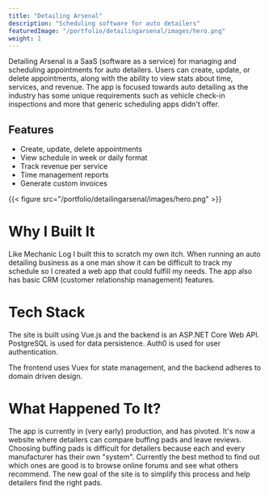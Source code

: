 ```yaml
---
title: "Detailing Arsenal"
description: "Scheduling software for auto detailers"
featuredImage: "/portfolio/detailingarsenal/images/hero.png"
weight: 1
---
```


Detailing Arsenal is a SaaS (software as a service) for managing and scheduling appointments for auto detailers. Users can create, update, or delete appointments, along with the ability to view stats about time, services, and revenue. The app is focused towards auto detailing as the industry has some unique requirements such as vehicle check-in inspections and more that generic scheduling apps didn't offer.

## Features

- Create, update, delete appointments
- View schedule in week or daily format
- Track revenue per service
- Time management reports
- Generate custom invoices

{{< figure src="/portfolio/detailingarsenal/images/hero.png" >}}

# Why I Built It

Like Mechanic Log I built this to scratch my own itch. When running an auto detailing business as a one man show it can be difficult to track my schedule so I created a web app that could fulfill my needs. The app also has basic CRM (customer relationship management) features.

# Tech Stack

The site is built using Vue.js and the backend is an ASP.NET Core Web API. PostgreSQL is used for data persistence. Auth0 is used for user authentication.

The frontend uses Vuex for state management, and the backend adheres to domain driven design.

# What Happened To It?

The app is currently in (very early) production, and has pivoted. It's now a website where detailers can compare buffing pads and leave reviews. Choosing buffing pads is difficult for detailers because each and every manufacturer has their own "system". Currently the best method to find out which ones are good is to browse online forums and see what others recommend. The new goal of the site is to simplify this process and help detailers find the right pads.
